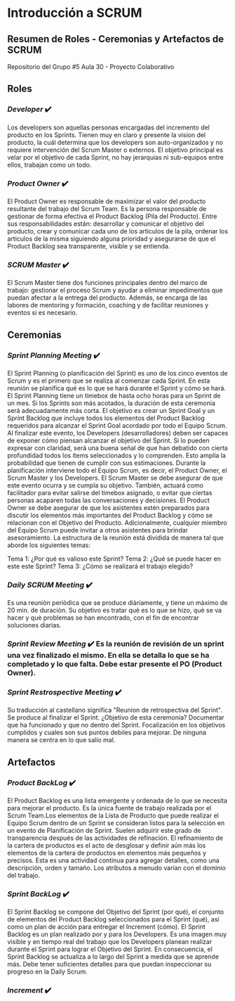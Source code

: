 # Introducción a SCRUM
## Resumen de Roles - Ceremonias y Artefactos de SCRUM

Repositorio del Grupo #5 Aula 30 - Proyecto Colaborativo

## Roles
  ### _Developer_ :heavy_check_mark: 
  Los developers son aquellas personas encargadas del incremento del producto en los Sprints. Tienen muy en claro y presente la vision del producto, la cuál determina que los developers son auto-organizados y no requiere intervención del Scrum Master o externos. El objetivo principal es velar por el objetivo de cada Sprint, no hay jerarquias ni sub-equipos entre ellos, trabajan como un todo.
  
  ### _Product Owner_ :heavy_check_mark: 
  El Product Owner es responsable de maximizar el valor del producto resultante del trabajo del Scrum Team. Es la persona responsable de gestionar de forma efectiva el Product Backlog (Pila del Producto). Entre sus responsabilidades están: desarrollar y comunicar el objetivo del producto, crear y comunicar cada uno de los articulos de la pila, ordenar los articulos de la misma siguiendo alguna prioridad y asegurarse de que el Product Backlog sea transparente, visible y se entienda.
  
  ### _SCRUM Master_ :heavy_check_mark:
  El Scrum Master tiene dos funciones principales dentro del marco de trabajo: gestionar el proceso Scrum y ayudar a eliminar impedimentos que puedan afectar a la entrega del producto. Además, se encarga de las labores de mentoring y formación, coaching y de facilitar reuniones y eventos si es necesario.

## Ceremonias
  ### _Sprint Planning Meeting_ :heavy_check_mark: 
  El Sprint Planning (o planificación del Sprint) es uno de los cinco eventos de Scrum y es el primero que se realiza al comenzar cada Sprint.
En esta reunión se planifica qué es lo que se hará durante el Sprint y cómo se hará.
El Sprint Planning tiene un timebox de hasta ocho horas para un Sprint de un mes. Si los Sprints son más acotados, la duración de esta ceremonia será adecuadamente más corta.
El objetivo es crear un Sprint Goal y un Sprint Backlog que incluye todos los elementos del Product Backlog requeridos para alcanzar el Sprint Goal acordado por todo el Equipo Scrum.
Al finalizar este evento, los Developers (desarrolladores) deben ser capaces de exponer cómo piensan alcanzar el objetivo del Sprint. Si lo pueden expresar con claridad, será una buena señal de que han debatido con cierta profundidad todos los ítems seleccionados y lo comprenden. Esto amplía la probabilidad que tienen de cumplir con sus estimaciones.
Durante la planificación interviene todo el Equipo Scrum, es decir, el Product Owner, el Scrum Master y los Developers.
El Scrum Master se debe asegurar de que este evento ocurra y se cumpla su objetivo. También, actuará como facilitador para evitar salirse del timebox asignado, o evitar que ciertas personas acaparen todas las conversaciones y decisiones.
El Product Owner se debe asegurar de que los asistentes estén preparados para discutir los elementos más importantes del Product Backlog y cómo se relacionan con el Objetivo del Producto. Adicionalmente, cualquier miembro del Equipo Scrum puede invitar a otros asistentes para brindar asesoramiento.
La estructura de la reunión está dividida de manera tal que aborde los siguientes temas: 

Tema 1: ¿Por qué es valioso este Sprint?
Tema 2: ¿Qué se puede hacer en este este Sprint?
Tema 3: ¿Cómo se realizará el trabajo elegido?
  
  ### _Daily SCRUM Meeting_ :heavy_check_mark: 
  Es una reuniòn periòdica que se produce diàriamente, y tiene un màximo de 20 min. de duraciòn. Su objetivo es tratar què es lo que se hizo, què se va hacer y què problemas se han encontrado, con el fin de encontrar soluciones diarias.
  
  ### _Sprint Review Meeting_ :heavy_check_mark: Es la reunión de revisión de un sprint una vez finalizado el mismo. En ella se detalla lo que se ha completado y lo que falta. Debe estar presente el PO (Product Owner).
  
  ### _Sprint Restrospective Meeting_ :heavy_check_mark: 
  Su traducción al castellano significa "Reunion de retrospectiva del Sprint". Se produce al finalizar el Sprint. ¿Objetivo de esta ceremonia? Documentar que ha funcionado y que no dentro del Sprint. Focalización en los objetivos cumplidos y cuales son sus puntos debiles para mejorar. De ninguna manera se centra en lo que salio mal.

## Artefactos
  ### _Product BackLog_ :heavy_check_mark:
  El Product Backlog es una lista emergente y ordenada de lo que se necesita para mejorar el producto. Es la única fuente de trabajo realizada por el Scrum Team.Los elementos de la Lista de Producto que puede realizar el Equipo Scrum dentro de un Sprint se consideran listos para la selección en un evento de Planificación de Sprint. Suelen adquirir este grado de transparencia después de las actividades de refinación. El refinamiento de la cartera de productos es el acto de desglosar y definir aún más los elementos de la cartera de productos en elementos más pequeños y precisos. Esta es una actividad continua para agregar detalles, como una descripción, orden y tamaño. Los atributos a menudo varían con el dominio del trabajo.
  
  ### _Sprint BackLog_ :heavy_check_mark:
  El Sprint Backlog se compone del Objetivo del Sprint (por qué), el conjunto de elementos del Product Backlog seleccionados para el Sprint (qué), así como un plan de acción para entregar el Increment (cómo).
  El Sprint Backlog es un plan realizado por y para los Developers. Es una imagen muy visible y en tiempo real del trabajo que los Developers planean realizar durante el Sprint para lograr el Objetivo del Sprint.
  En consecuencia, el Sprint Backlog se actualiza a lo largo del Sprint a medida que se aprende más. Debe tener suficientes detalles para que puedan inspeccionar su progreso en la Daily Scrum.
  
  ### _Increment_ :heavy_check_mark:

